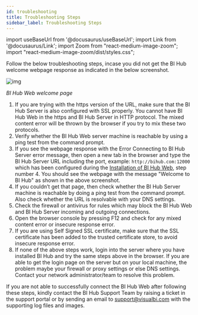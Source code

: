 ```yaml
---
id: troubleshooting
title: Troubleshooting Steps
sidebar_label: Troubleshooting Steps
---
```

import useBaseUrl from '@docusaurus/useBaseUrl';
import Link from '@docusaurus/Link';
import Zoom from "react-medium-image-zoom";
import "react-medium-image-zoom/dist/styles.css";

Follow the below troubleshooting steps, incase you did not get the BI Hub welcome webpage response as indicated in the below screenshot.

 <div style={{textAlign: 'center'}}>
   <Zoom>
     <img alt="img" src={useBaseUrl('/doc-images/fig3_3-web-verification.png')}/>
   </Zoom>
 </div>

 *BI Hub Web welcome page*

1. If you are trying with the https version of the URL, make sure that the BI Hub Server is also configured with SSL properly. You cannot have BI Hub Web in the https and BI Hub Server in HTTP protocol. The mixed content error will be thrown by the browser if you try to mix these two protocols.
1. Verify whether the BI Hub Web server machine is reachable by using a ping test from the command prompt.
2. If you see the webpage response with the Error Connecting to BI Hub Server error message, then open a new tab in the browser and type the BI Hub Server URL including the port, example: `http://bihub.com:12000` which has been configured during the [Installation of BI Hub Web](install), step number 4. You should see the webpage with the message "Welcome to BI Hub" as shown in the above screenshot.
1. If you couldn’t get that page, then check whether the BI Hub Server machine is reachable by doing a ping test from the command prompt. Also check whether the URL is resolvable with your DNS settings.
1. Check the firewall or antivirus for rules which may block the BI Hub Web and BI Hub Server incoming and outgoing connections.
1. Open the browser console by pressing F12 and check for any mixed content error or insecure response error.
1. If you are using Self Signed SSL certificate, make sure that the SSL certificate has been added to the trusted certificate store, to avoid insecure response error.
1. If none of the above steps work, login into the server where you have installed BI Hub and try the same steps above in the browser. If you are able to get the login page on the server but on your local machine, the problem maybe your firewall or proxy settings or else DNS settings. Contact your network administrator/team to resolve this problem.

If you are not able to successfully connect the BI Hub Web after following these steps, kindly contact the BI Hub Support Team by raising a ticket in the support portal or by sending an email to support@visualbi.com with the supporting log files and images.